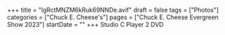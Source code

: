 +++
title = "IgRctMNZM6kRuk69NNDe.avif"
draft = false
tags = ["Photos"]
categories = ["Chuck E. Cheese's"]
pages = ["Chuck E. Cheese Evergreen Show 2023"]
startDate = ""
+++
Studio C Player 2 DVD

